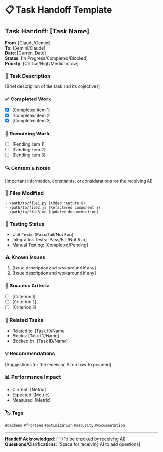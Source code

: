 # 📋 Task Handoff Template

## Task Handoff: [Task Name]
**From**: [Claude/Gemini]  
**To**: [Gemini/Claude]  
**Date**: [Current Date]  
**Status**: [In Progress/Completed/Blocked]  
**Priority**: [Critical/High/Medium/Low]  

### 📝 Task Description
[Brief description of the task and its objectives]

### ✅ Completed Work
- [x] [Completed item 1]
- [x] [Completed item 2]
- [x] [Completed item 3]

### 📌 Remaining Work
- [ ] [Pending item 1]
- [ ] [Pending item 2]
- [ ] [Pending item 3]

### 🔍 Context & Notes
[Important information, constraints, or considerations for the receiving AI]

### 📁 Files Modified
```
- /path/to/file1.py (Added feature X)
- /path/to/file2.js (Refactored component Y)
- /path/to/file3.md (Updated documentation)
```

### 🧪 Testing Status
- Unit Tests: [Pass/Fail/Not Run]
- Integration Tests: [Pass/Fail/Not Run]
- Manual Testing: [Completed/Pending]

### ⚠️ Known Issues
1. [Issue description and workaround if any]
2. [Issue description and workaround if any]

### 🎯 Success Criteria
- [ ] [Criterion 1]
- [ ] [Criterion 2]
- [ ] [Criterion 3]

### 🔗 Related Tasks
- Related to: [Task ID/Name]
- Blocks: [Task ID/Name]
- Blocked by: [Task ID/Name]

### 💡 Recommendations
[Suggestions for the receiving AI on how to proceed]

### 📊 Performance Impact
- Current: [Metric]
- Expected: [Metric]
- Measured: [Metric]

### 🏷️ Tags
`#backend` `#frontend` `#optimization` `#security` `#documentation`

---

**Handoff Acknowledged**: [ ] (To be checked by receiving AI)  
**Questions/Clarifications**: [Space for receiving AI to add questions]